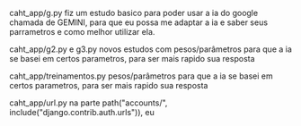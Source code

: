 caht_app/g.py
fiz um estudo basico para poder usar a ia do google chamada de GEMINI, para que eu possa me adaptar a ia e saber seus parrametros e como melhor utilizar ela.

caht_app/g2.py e g3.py
novos estudos com pesos/parâmetros para que a ia se basei em certos parametros, para ser mais rapido sua resposta 

caht_app/treinamentos.py
pesos/parâmetros para que a ia se basei em certos parametros, para ser mais rapido sua resposta 

caht_app/url.py
na parte     path("accounts/", include("django.contrib.auth.urls")),
eu 
